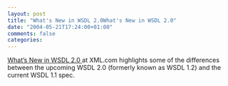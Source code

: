 ```yaml
---
layout: post
title: "What's New in WSDL 2.0What's New in WSDL 2.0"
date: "2004-05-21T17:24:00+01:00"
comments: false
categories: 
---
```


<p><a href="http://webservices.xml.com/lpt/a/ws/2004/05/19/wsdl2.html">What&#8217;s New in WSDL 2.0
</a> at XML.com highlights some of the differences between the upcoming WSDL 2.0 (formerly known as WSDL 1.2) and the current WSDL 1.1 spec.</p>


